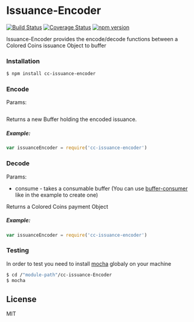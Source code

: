 # Issuance-Encoder
[![Build Status](https://travis-ci.org/Colored-Coins/Issuance-Encoder.svg?branch=master)](https://travis-ci.org/Colored-Coins/Issuance-Encoder) [![Coverage Status](https://coveralls.io/repos/Colored-Coins/Issuance-Encoder/badge.svg?branch=master)](https://coveralls.io/r/Colored-Coins/Issuance-Encoder?branch=master) [![npm version](https://badge.fury.io/js/cc-payment-encoder.svg)](http://badge.fury.io/js/cc-issuance-encoder)

Issuance-Encoder provides the encode/decode functions between a Colored Coins issuance Object to buffer

### Installation

```sh
$ npm install cc-issuance-encoder
```


### Encode

Params:



```js


```

Returns a new Buffer holding the encoded issuance.

##### Example:

```js
var issuanceEncoder = require('cc-issuance-encoder')


```

### Decode

Params:

- consume - takes a consumable buffer (You can use [buffer-consumer] like in the example to create one)

Returns a Colored Coins payment Object

##### Example:

```js
var issuanceEncoder = require('cc-issuance-encoder')

```

### Testing

In order to test you need to install [mocha] globaly on your machine

```sh
$ cd /"module-path"/cc-issuance-Encoder
$ mocha
```


License
----

MIT


[mocha]:https://www.npmjs.com/package/mocha
[buffer-consumer]:https://www.npmjs.com/package/buffer-consumer